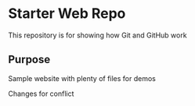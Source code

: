 # Starter Web Repo

This repository is for showing how Git and GitHub work

## Purpose

Sample website with plenty of files for demos

Changes for conflict

